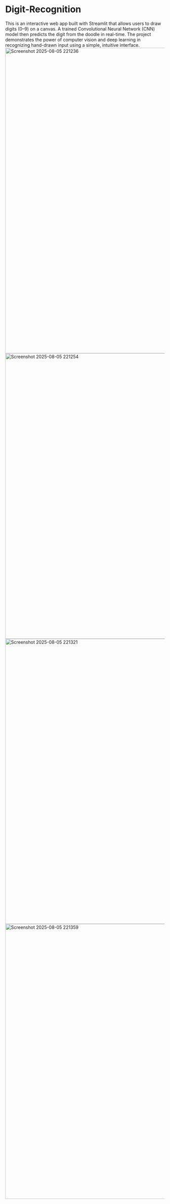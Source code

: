 # Digit-Recognition
This is an interactive web app built with Streamlit that allows users to draw digits (0–9) on a canvas. A trained Convolutional Neural Network (CNN) model then predicts the digit from the doodle in real-time. The project demonstrates the power of computer vision and deep learning in recognizing hand-drawn input using a simple, intuitive interface.
<img width="1497" height="961" alt="Screenshot 2025-08-05 221236" src="https://github.com/user-attachments/assets/5689ca2e-9504-4a23-83c9-e881529b018c" />
<img width="1518" height="898" alt="Screenshot 2025-08-05 221254" src="https://github.com/user-attachments/assets/fce9c56b-4d09-4ab5-908f-b93892bd2881" />
<img width="1617" height="897" alt="Screenshot 2025-08-05 221321" src="https://github.com/user-attachments/assets/2e83472f-477a-4afc-9366-743bee5cc429" />
<img width="1492" height="865" alt="Screenshot 2025-08-05 221359" src="https://github.com/user-attachments/assets/c3f71097-8848-4930-b5fa-13286f9282fc" />



